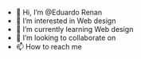 - 👋 Hi, I’m @Eduardo Renan
- 👀 I’m interested in Web design 
- 🌱 I’m currently learning Web design
- 💞️ I’m looking to collaborate on 
- 📫 How to reach me 

<!---
Kalindhor/Kalindhor is a ✨ special ✨ repository because its `README.md` (this file) appears on your GitHub profile.
You can click the Preview link to take a look at your changes.
--->
